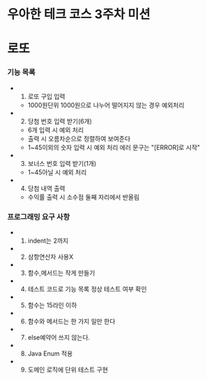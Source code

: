 우아한 테크 코스 3주차 미션
===============
로또
===============

### 기능 목록

- 1. 로또 구입 입력
    - 1000원단위 1000원으로 나누어 떨어지지 않는 경우 예외처리
- 2. 당첨 번호 입력 받기(6개)
    - 6개 입력 시 예외 처리
    - 출력 시 오름차순으로 정렬하여 보여준다
    - 1~45이외의 숫자 입력 시 예외 처리 에러 문구는 "[ERROR]로 시작"
- 3. 보너스 번호 입력 받기(1개)
    - 1~45아닐 시 예외 처리
- 4. 당첨 내역 출력
    - 수익률 출력 시 소수점 둘째 자리에서 반올림


### 프로그래밍 요구 사항

- 1. indent는 2까지
- 2. 삼항연산자 사용X
- 3. 함수,메서드는 작게 만들기
- 4. 테스트 코드로 기능 목록 정상 테스트 여부 확인
- 5. 함수는 15라인 이하
- 6. 함수와 메서드는 한 가지 일만 한다
- 7. else예약어 쓰지 않는다.
- 8. Java Enum 적용
- 9. 도메인 로직에 단위 테스트 구현